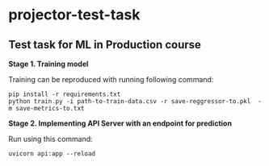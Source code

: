 # projector-test-task
## Test task for ML in Production course


**Stage 1. Training model**

Training can be reproduced with running following command:

```
pip install -r requirements.txt
python train.py -i path-to-train-data.csv -r save-reggressor-to.pkl  -m save-metrics-to.txt
```


**Stage 2. Implementing API Server with an endpoint for prediction**

Run using this command:
```
uvicorn api:app --reload
```

